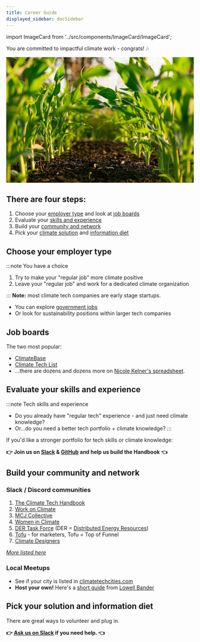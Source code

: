 ```yaml
---
title: Career Guide
displayed_sidebar: docSidebar
---
```

import ImageCard from '../src/components/ImageCard/ImageCard';

You are committed to impactful climate work - congrats! 🎶

![Organice farm soil](../static/img/organic-farming_resize.jpg)
## There are four steps:

1. Choose your [employer type](#choose-your-employer-type) and look at [job boards](#job-boards)
2. Evaluate your [skills and experience](#evaluate-your-skills-and-experience)
3. Build your [community and network](build-your-community-and-network)
4. Pick your [climate solution](solutions) and [information diet](resources)

## Choose your employer type
:::note You have a choice
1. Try to make your "regular job" more climate positive
2. Leave your "regular job" and work for a dedicated climate organization
<!--drawdown guide for climate at work-->
:::
**Note:** most climate tech companies are early stage startups.
 - You can explore [government jobs](https://governmentjobs.com)
 - Or look for sustainability positions within larger tech companies

## Job boards

The two most popular:
- [ClimateBase](https://climatebase.org)
- [Climate Tech List](https://climatetechlist.com)
- ...there are dozens and dozens more on [Nicole Kelner's spreadsheet](https://docs.google.com/spreadsheets/d/1QzarGBkRUvTSx8qu92O0d3zJ6XkblfyyMONSPUsoLgs/edit#gid=0).

## Evaluate your skills and experience

:::note Tech skills and experience
* Do you already have "regular tech" experience - and just need climate knowledge?
* Or...do you need a better tech portfolio + climate knowledge?
:::

If you'd like a stronger portfolio for tech skills or climate knowledge:

**👉 Join us on [Slack](sadf.com) & [GitHub](asdf.com) and help us build the Handbook 👈**

## Build your community and network

### Slack / Discord communities

1. [The Climate Tech Handbook](https://chat.climatetechhandbook.com)
2. [Work on Climate](https://workonclimate.org)
3. [MCJ Collective](https://mcjcollective.com)
4. [Women in Climate](https://www.womenandclimate.co/slack)
5. [DER Task Force](https://www.dertaskforce.com/) (DER = [Distributed Energy Resources](glossary#distributed-energy-resources-der))
6. [Tofu](https://tofu4climate.substack.com/) - for marketers, Tofu = Top of Funnel
7. [Climate Designers](https://www.climatedesigners.org)

_[More listed here](https://www.climatefinance.xyz/climate-slack-communities)_
### Local Meetups

<!-- <div style={{ display: 'flex', flexWrap: 'wrap'}}>


<ImageCard
  title="Example Title"
  description="Example description"
  imageUrl="/img/electricity.png"
  linkUrl="example.com"
/>

<ImageCard
  title="Example Title"
  description="Example description"
  imageUrl="/img/electricity.png"
  linkUrl="example.com"
/>

</div> -->

- See if your city is listed in [climatetechcities.com](https://climatetechcities.com) 
- **Host your own!** Here's a [short guide](https://www.notion.so/Organizing-a-Climate-Meetup-2c7005194d4b4c6f954231668432f7b3) from [Lowell Bander](https://www.linkedin.com/in/lowellbander/)

## Pick your solution and information diet

There are great ways to volunteer and plug in.

**👉 [Ask us on Slack](https://chat.climatetechhandbook.com) if you need help. 👈**

<div style={{ display: 'flex', flexWrap: 'wrap'}}>

<ImageCard
  title="Climate Solutions"
  description="An overview of all 12 sectors and 93 climate solutions. We'll help you find the right fit"
  imageUrl="/img/aigen-robotics.png"
  linkUrl="/solutions"
/>

<ImageCard
  title="Information Diet"
  description="Our growing Resource Library of news sites, podcasts, and other materials."
  imageUrl="/img/healthy-lifestyle.jpg"
  linkUrl="/resources"
/>

</div>

<!--Slack foo-->